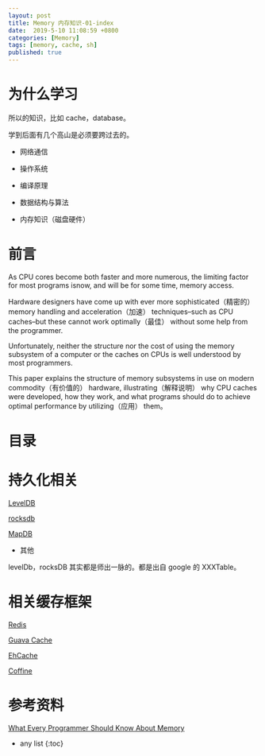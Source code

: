 ```yaml
---
layout: post
title: Memory 内存知识-01-index
date:  2019-5-10 11:08:59 +0800
categories: [Memory]
tags: [memory, cache, sh]
published: true
---
```


# 为什么学习

所以的知识，比如 cache，database。

学到后面有几个高山是必须要跨过去的。

- 网络通信

- 操作系统

- 编译原理

- 数据结构与算法

- 内存知识（磁盘硬件）

# 前言

As CPU cores become both faster and more numerous, the limiting factor for most programs isnow, 
and will be for some time, memory access. 

Hardware designers have come up with ever more sophisticated（精密的） memory handling and acceleration（加速） techniques–such as CPU caches–but these cannot work optimally（最佳） without some help from the programmer. 

Unfortunately, neither the structure nor the cost of using the memory subsystem of a computer or the caches on CPUs is well understood by most programmers. 

This paper explains the structure of memory subsystems in use on modern commodity（有价值的） hardware, illustrating（解释说明） why CPU caches were developed, how they work, and what programs should do to achieve optimal performance by utilizing（应用） them。

# 目录



# 持久化相关

[LevelDB](https://houbb.github.io/2018/09/06/cache-leveldb-01-start)

[rocksdb](https://houbb.github.io/2018/09/06/cache-rocksdb)

[MapDB](https://houbb.github.io/2018/09/06/cache-mapdb)

- 其他

levelDb，rocksDB 其实都是师出一脉的。都是出自 google 的 XXXTable。

# 相关缓存框架

[Redis](https://houbb.github.io/2018/12/12/redis-learn-01-overview-01)

[Guava Cache]()

[EhCache]()

[Coffine]()

# 参考资料

[What Every Programmer Should Know About Memory](https://people.freebsd.org/~lstewart/articles/cpumemory.pdf)

* any list
{:toc}
